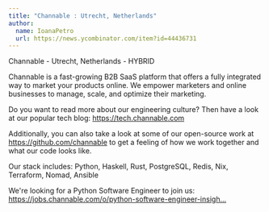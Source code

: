 ```yaml
---
title: "Channable : Utrecht, Netherlands"
author:
  name: IoanaPetro
  url: https://news.ycombinator.com/item?id=44436731
---
```


<JobNavigation />

Channable - Utrecht, Netherlands - HYBRID

Channable is a fast-growing B2B SaaS platform that offers a fully integrated way to market your products online. We empower marketers and online businesses to manage, scale, and optimize their marketing.

Do you want to read more about our engineering culture? Then have a look at our popular tech blog: <a href="https:&#x2F;&#x2F;tech.channable.com" rel="nofollow">https:&#x2F;&#x2F;tech.channable.com</a>

Additionally, you can also take a look at some of our open-source work at <a href="https:&#x2F;&#x2F;github.com&#x2F;channable">https:&#x2F;&#x2F;github.com&#x2F;channable</a> to get a feeling of how we work together and what our code looks like.

Our stack includes: Python, Haskell, Rust, PostgreSQL, Redis, Nix, Terraform, Nomad, Ansible

We&#x27;re looking for a Python Software Engineer to join us:  <a href="https:&#x2F;&#x2F;jobs.channable.com&#x2F;o&#x2F;python-software-engineer-insights-2" rel="nofollow">https:&#x2F;&#x2F;jobs.channable.com&#x2F;o&#x2F;python-software-engineer-insigh...</a>
<JobApplication />
